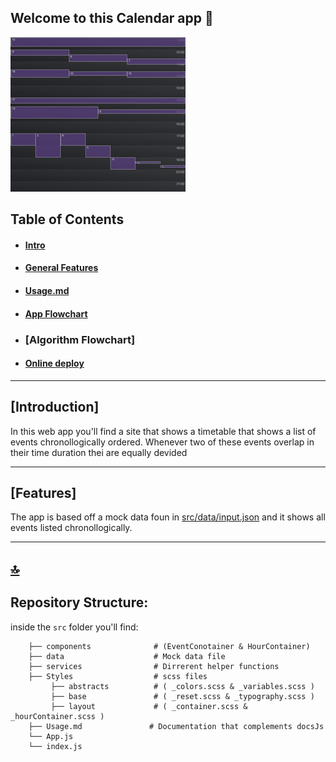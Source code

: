 ## Welcome to this Calendar app 👋

![alt text](./frontend_senior/src/docs/screenshot.jpg)

## Table of Contents

- #### [Intro](#introduction)

- #### [General Features](#features)

- #### [Usage.md](./frontend_senior/src/docs/Usage.md)

- #### [App Flowchart](./frontend_senior/src/docs/app-diagram.jpeg)

- ### [Algorithm Flowchart]

- #### [Online deploy](https://calendar-app-test.netlify.app/)

---

## [Introduction]

In this web app you'll find a site that shows a timetable that shows a list of events chronollogically ordered. Whenever two of these events overlap in their time duration thei are equally devided

---

## [Features]

The app is based off a mock data foun in [src/data/input.json](https://github.com/lostmart/test_recrutement-fr_senior/blob/master/frontend_senior/src/data/input.json) and it shows all events listed chronollogically.

---

## [🔝](#table-of-contents)

## Repository Structure:

inside the `src` folder you'll find:

```
    ├── components              # (EventConotainer & HourContainer)
    ├── data                    # Mock data file
    ├── services                # Dirrerent helper functions
    ├── Styles                  # scss files
         ├── abstracts          # ( _colors.scss & _variables.scss )
         ├── base               # ( _reset.scss & _typography.scss )
         ├── layout             # ( _container.scss & _hourContainer.scss )
    ├── Usage.md               # Documentation that complements docsJs
    └── App.js
    └── index.js
```
